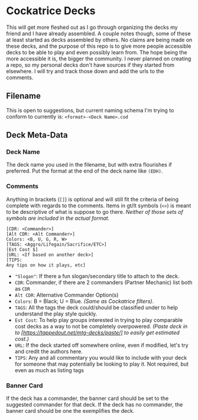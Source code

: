 # Cockatrice Decks

This will get more fleshed out as I go through organizing the decks my friend and I have already assembled. A couple notes though, some of these at least started as decks assembled by others. No claims are being made on these decks, and the purpose of this repo is to give more people accessible decks to be able to play and even possibly learn from. The hope being the more accessible it is, the bigger the community. I never planned on creating a repo, so my personal decks don't have sources if they started from elsewhere. I will try and track those down and add the urls to the comments.

## Filename
This is open to suggestions, but current naming schema I'm trying to conform to currently is: `<format>-<Deck Name>.cod`

## Deck Meta-Data
### Deck Name
The deck name you used in the filename, but with extra flourishes if preferred. Put the format at the end of the deck name like `(EDH)`.

### Comments
Anything in brackets (`[]`) is optional and will still fit the criteria of being complete with regards to the comments.
Items in gt/lt symbols (`<>`) is meant to be descriptive of what is suppose to go there.
*Neither of those sets of symbols are included in the actual format.*

```
[CDR: <Commander>]
[Alt CDR: <Alt Commander>]
Colors: <B, U, G, R, W>
[TAGS: <Aggro/Lifegain/Sacrifice/ETC>]
[Est Cost $]
[URL: <If based on another deck>]
[TIPS:
Any tips on how it plays, etc]
```
* `"Slogan"`: If there a fun slogan/secondary title to attach to the deck.
* `CDR`: Commander, if there are 2 commanders (Partner Mechanic) list both as `CDR`
* `Alt CDR`: Alternative Commander Option(s)
* `Colors`: B = Black; U = Blue. *(Same as Cockatrice filters)*.
* `TAGS`: All the tags the deck could/should be classified under to help understand the play style quickly.
* `Est Cost`: To help play groups interested in trying to play comparable cost decks as a way to not be completely overpowered. *(Paste deck in to [https://tappedout.net/mtg-decks/paste/] to easily get estimated cost.)*
* `URL`: If the deck started off somewhere online, even if modified, let's try and credit the authors here.
* `TIPS`: Any and all commentary you would like to include with your deck for someone that may potentially be looking to play it. Not required, but even as much as listing tags

### Banner Card
If the deck has a commander, the banner card should be set to the suggested commander for that deck. If the deck has no commander, the banner card should be one the exemplifies the deck.
